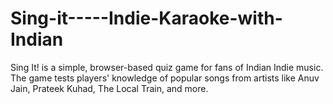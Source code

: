# Sing-it-----Indie-Karaoke-with-Indian
Sing It! is a simple, browser-based quiz game for fans of Indian Indie music. The game tests players' knowledge of popular songs from artists like Anuv Jain, Prateek Kuhad, The Local Train, and more.
